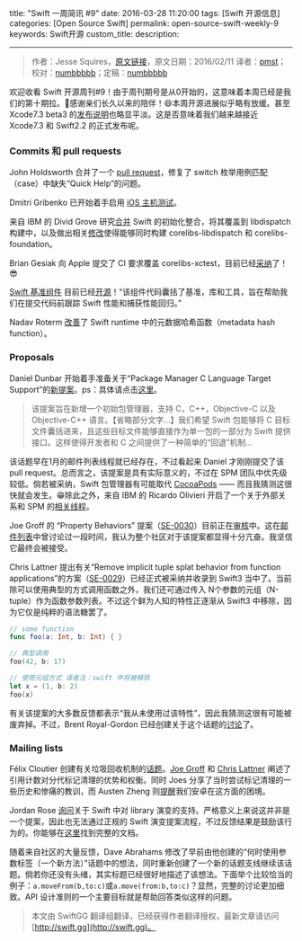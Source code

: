 title: "Swift 一周简讯 #9"
date: 2016-03-28 11:20:00
tags: [Swift 开源信息]
categories: [Open Source Swift]
permalink: open-source-swift-weekly-9
keywords: Swift开源
custom_title: 
description: 

---
> 作者：Jesse Squires，[原文链接](http://swiftweekly.github.io/issue-9/)，原文日期：2016/02/11
> 译者：[pmst](http://www.jianshu.com/users/596f2ba91ce9/latest_articles)；校对：[numbbbbb](http://numbbbbb.com/)；定稿：[numbbbbb](http://numbbbbb.com/)
  







<!--此处开始正文-->

欢迎收看 Swift 开源周刊#9！由于周刊期号是从0开始的，这意味着本周已经是我们的第十期拉。🎉感谢亲们长久以来的陪伴！😄本周开源进展似乎略有放缓。甚至 Xcode7.3 beta3 的[发布说明](http://adcdownload.apple.com/Developer_Tools/Xcode_7.3_beta_3/Xcode_7.3_beta_3_Release_Notes.pdf)也略显平淡。这是否意味着我们越来越接近 Xcode7.3 和 Swift2.2 的正式发布呢。

<!--more-->

### Commits 和 pull requests

John Holdsworth 合并了一个 [pull request](https://github.com/apple/swift/pull/1193)，修复了 switch 枚举用例匹配（case）中缺失“Quick Help”的问题。

Dmitri Gribenko 已开始着手启用 [iOS 主机测试](https://github.com/apple/swift/pull/1215)。

来自 IBM 的 Divid Grove 研究[合并](https://github.com/apple/swift-corelibs-libdispatch/pull/43) Swift 的初始化整合，将其覆盖到 libdispatch 构建中，以及做出相关[修改](https://github.com/apple/swift/pull/1212)使得能够同时构建 corelibs-libdispatch 和 corelibs-foundation。 

Brian Gesiak 向 Apple 提交了 CI 要求覆盖 corelibs-xctest，目前已经[采纳](https://twitter.com/modocache/status/697062595396816896)了！😎

[Swift 基准组件](https://github.com/apple/swift/tree/master/benchmark) 目前已经[开源](https://swift.org/blog/swift-benchmark-suite/)！“该组件代码囊括了基准，库和工具，旨在帮助我们在提交代码前跟踪 Swift 性能和捕获性能回归。”

Nadav Roterm [改善](https://github.com/apple/swift/commit/422764545c720f696bf7061513eac30941d39cf4)了 Swift runtime 中的元数据哈希函数（metadata hash function）。

### Proposals

Daniel Dunbar 开始着手准备关于“Package Manager C Language Target Support”的[新提案](https://github.com/apple/swift-evolution/pull/146)。ps：具体请点击[这里](https://github.com/ddunbar/swift-evolution/blob/swiftpm-c-language-targets/proposals/NNNN-swiftpm-c-language-targets.md)。

> 该提案旨在新增一个初始包管理器，支持 C，C++，Objective-C 以及 Objective-C++ 语言。【省略部分文字...】我们希望 Swift 包能够将 C 目标文件囊括进来，且这些目标文件能够直接作为单一包的一部分为 Swift 提供接口。这样使得开发者和 C 之间提供了一种简单的“回退”机制...

该话题早在1月的邮件列表线程就已经存在，不过看起来 Daniel 才刚刚提交了该 pull request。总而言之，该提案是具有实际意义的，不过在 SPM 团队中优先级较低。倘若被采纳，Swift 包管理器有可能取代 [CocoaPods](https://cocoapods.org/) ——  而且我猜测这很快就会发生。😁除此之外，来自 IBM 的 Ricardo  Olivieri 开启了一个关于外部关系和 SPM 的[相关线程](https://lists.swift.org/pipermail/swift-build-dev/Week-of-Mon-20160125/000253.html)。

Joe Groff 的 “Property Behaviors” 提案（[SE-0030](https://github.com/apple/swift-evolution/blob/master/proposals/0030-property-behavior-decls.md)）目前正在[审核](https://lists.swift.org/pipermail/swift-evolution-announce/2016-February/000034.html)中。这在[邮件列表](https://lists.swift.org/pipermail/swift-evolution/Week-of-Mon-20151214/003148.html)中曾讨论过一段时间，我认为整个社区对于该提案都显得十分亢奋。我坚信它最终会被接受。

Chris Lattner 提出有关“Remove implicit tuple splat behavior from function applications”的方案（[SE-0029](https://github.com/apple/swift-evolution/blob/master/proposals/0029-remove-implicit-tuple-splat.md)）已经正式被采纳并收录到 Swift3 当中了。当前除可以使用典型的方式调用函数之外，我们还可通过传入 N个参数的元组（N-tuple）作为函数参数列表。不过这个鲜为人知的特性正逐渐从 Swift3 中移除，因为它仅是纯粹的语法糖罢了。

``` swift
// some function
func foo(a: Int, b: Int) { }

// 典型调用
foo(42, b: 17)

// 使用元组方式 译者注：swift 中将被移除
let x = (1, b: 2)
foo(x)
```

有关该提案的大多数反馈都表示“我从未使用过该特性”，因此我猜测这很有可能被废弃掉。不过，Brent Royal-Gordon 已经创建关于这个话题的[讨论](https://lists.swift.org/pipermail/swift-evolution/Week-of-Mon-20160208/009596.html)了。

### Mailing lists

Félix Cloutier 创建有关垃圾回收机制的[话题](https://lists.swift.org/pipermail/swift-evolution/Week-of-Mon-20160208/009403.html)。[Joe Groff](https://lists.swift.org/pipermail/swift-evolution/Week-of-Mon-20160208/009405.html) 和 [Chris Lattner](https://lists.swift.org/pipermail/swift-evolution/Week-of-Mon-20160208/009422.html) 阐述了引用计数对分代标记清理的优势和权衡。同时 Joes 分享了当时尝试标记清理的一些历史和惨痛的教训，而 Austen Zheng 则[提醒](https://lists.swift.org/pipermail/swift-evolution/Week-of-Mon-20160208/009556.html)我们安卓在这方面的困境。

Jordan Rose [询问](https://lists.swift.org/pipermail/swift-evolution/Week-of-Mon-20160208/009451.html)关于 Swift 中对 library 演变的支持。严格意义上来说这并非是一个提案，因此也无法通过正规的 Swift 演变提案流程，不过反馈结果是鼓励该行为的。你能够在[这里](http://jrose-apple.github.io/swift-library-evolution/)找到完整的文档。 

随着来自社区的大量反馈，Dave Abrahams 修改了早前由他创建的“何时使用参数标签（一个新方法）”话题中的想法，同时重新创建了一个新的话题支线继续该话题。倘若你还没有头绪，其实标题已经很好地描述了该想法。下面举个比较恰当的例子：`a.moveFrom(b,to:c)`或`a.move(from:b,to:c)`？显然，完整的讨论更加细致。API 设计准则的一个主要目标就是帮助回答类似这样的问题。
> 本文由 SwiftGG 翻译组翻译，已经获得作者翻译授权，最新文章请访问 [http://swift.gg](http://swift.gg)。